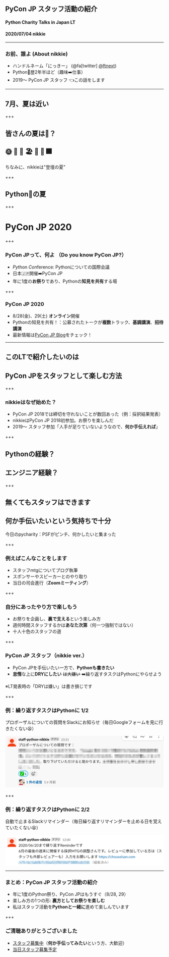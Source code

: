 ## PyCon JP スタッフ活動の紹介
#### Python Charity Talks in Japan LT
#### 2020/07/04 nikkie

---

### お前、誰よ (About nikkie)

- ハンドルネーム「にっきー」 (@fa[twitter] [@ftnext](https://twitter.com/ftnext))
- Python🐍歴2年半ほど（趣味➡️仕事）
- 2019〜 PyCon JP スタッフ 👈この話をします

---

## 7月、夏は近い

+++

## 皆さんの夏は？
## 🌞 🍉 🌻 🏖️ 🍧 🌴 🎆

ちなみに、nikkieは"登壇の夏"

+++

## Python🐍の夏

+++

# PyCon JP 2020

+++

### PyCon JPって、何よ （Do you know PyCon JP?）

- *Py*thon *Con*ference: Pythonについての国際会議
- 日本🇯🇵開催➡️PyCon JP
- 年に1度の**お祭り**であり、Pythonの**知見を共有**する場

+++

### PyCon JP 2020

- 8/28(金)、29(土) **オンライン**開催
- Pythonの知見を共有！：公募されたトークが**複数**トラック、**基調講演**、**招待講演**
- 最新情報は[PyCon JP Blog](https://pyconjp.blogspot.com/)をチェック！

---

## このLTで紹介したいのは
## PyCon JPをスタッフとして楽しむ方法

+++

### nikkieはなぜ始めた？

- PyCon JP 2018では締切を守れないことが数回あった（例：採択結果発表）
- nikkieはPyCon JP 2018初参加。お祭りを楽しんだ
- 2019〜 スタッフ参加「人手が足りていないようなので、**何か手伝えれば**」

+++

## Pythonの経験？
## エンジニア経験？

+++

## 無くてもスタッフはできます
## 何か手伝いたいという気持ちで十分

今日のpycharity：PSFがピンチ、何かしたいと集まった

+++

### 例えばこんなことをします

- スタッフmtgについてブログ執筆
- スポンサーやスピーカーとのやり取り
- 当日の司会進行（**Zoomミーティング**）

+++

### 自分にあったやり方で楽しもう

- お祭りを企画し、**裏で支える**という楽しみ方
- 週何時間スタッフするかは**あなた次第**（何一つ強制ではない）
- 十人十色のスタッフの道

+++

### PyCon JP スタッフ（nikkie ver.）

- PyCon JPを手伝いたい一方で、**Pythonも書きたい**
- **怠惰**な上に**DRYにしたい** ~~は大嫌い~~ ➡️繰り返すタスクはPythonにやらせよう

※LT発表時の「DRYは嫌い」は書き損じです

+++

### 例：繰り返すタスクはPythonに 1/2

プロポーザルについての質問をSlackにお知らせ（毎日Googleフォームを見に行きたくない😫）

![](pycharity_Jul_pyconjp_staff/assets/images/notify_form_to_slack.png)

+++

### 例：繰り返すタスクはPythonに 2/2

自動で止まるSlackリマインダー（毎日繰り返すリマインダーを止める日を覚えていたくない😫）

![](pycharity_Jul_pyconjp_staff/assets/images/custom_slack_reminder.png)

---

### まとめ：PyCon JP スタッフ活動の紹介

- 年に1度のPython祭り、PyCon JPはもうすぐ（8/28, 29）
- 楽しみ方の1つの形: **裏方としてお祭りを楽しむ**
- 私はスタッフ活動を**Pythonと一緒に**進めて楽しんでいます

+++

### ご清聴ありがとうございました

- [スタッフ募集中](https://pyconjp.blogspot.com/2019/11/2020-staff-application-form.html)（**何か手伝ってみたい**という方、大歓迎）
- [当日スタッフ募集予定](https://pyconjp.blogspot.com/2020/06/2020-general-meeting-jun-2.html)
